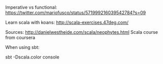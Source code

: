 

Imperative vs functional:
https://twitter.com/mariofusco/status/571999216039542784?s=09

Learn scala with koans:
http://scala-exercises.47deg.com/


Sources:
http://danielwestheide.com/scala/neophytes.html
Scala course from coursera


When using sbt:

sbt -Dscala.color console